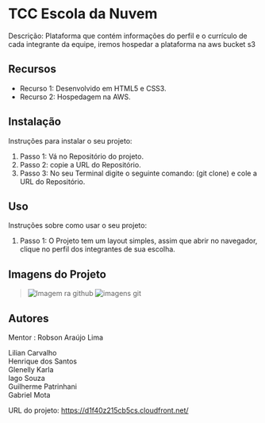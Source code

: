 # TCC Escola da Nuvem

Descrição: Plataforma que contém informações do perfil e o currículo de cada integrante da equipe, iremos hospedar a plataforma na aws bucket s3

## Recursos

- Recurso 1: Desenvolvido em HTML5 e CSS3.
- Recurso 2: Hospedagem na AWS.

## Instalação

Instruções para instalar o seu projeto:

1. Passo 1: Vá no Repositório do projeto.
2. Passo 2: copie a URL do Repositório.
3. Passo 3: No seu Terminal digite o seguinte comando: (git clone) e cole a URL do Repositório.

## Uso

Instruções sobre como usar o seu projeto:

1. Passo 1: O Projeto tem um layout simples, assim que abrir no navegador, clique no perfil dos integrantes de sua escolha.

## Imagens do Projeto
> ![Imagem ra github](https://user-images.githubusercontent.com/114838533/259519898-90d54267-a035-4dc2-a864-ac710ab26ceb.PNG)
![imagens git](https://github.com/Henriquesantos12/TCC-Escola-da-Nuvem/assets/114838533/aa0daf52-fcb1-4752-8df4-8f90b50fb682)


## Autores
Mentor : Robson Araújo Lima

Lilian Carvalho <br>
Henrique dos Santos <br>
Glenelly Karla <br>
Iago Souza  <br>
Guilherme Patrinhani <br>
Gabriel Mota

URL do projeto: https://d1f40z215cb5cs.cloudfront.net/
